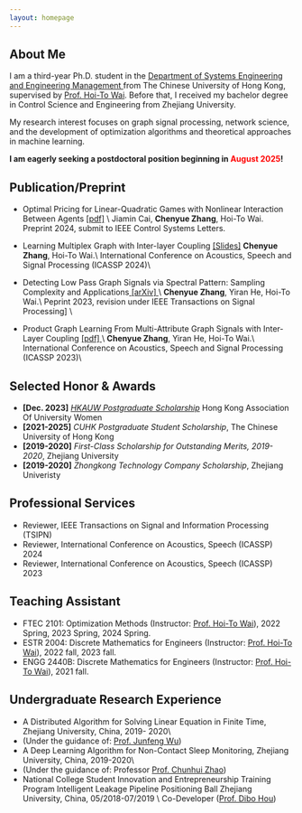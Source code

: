 ```yaml
---
layout: homepage
---
```


## About Me
I am a third-year Ph.D. student in the <a href="https://www.se.cuhk.edu.hk/" target="_blank"> Department of Systems Engineering and Engineering Management </a> from The  Chinese University of Hong Kong, supervised by <a href="https://www1.se.cuhk.edu.hk/~htwai/" target="_blank"> Prof. Hoi-To Wai</a>. Before that, I received my bachelor degree in Control Science and Engineering from Zhejiang University. 

My research interest focuses on graph signal processing, network science, and the development of optimization algorithms and theoretical approaches in machine learning.

**I am eagerly seeking a postdoctoral position beginning in <font color=red>August 2025</font>!** 

## Publication/Preprint 
- Optimal Pricing for Linear-Quadratic Games with Nonlinear Interaction Between Agents <a href="https://github.com/ChenYueZhang-Evelyn/file/blob/main/lcss-optprice.pdf">[pdf]</a> \\
Jiamin Cai, **Chenyue Zhang**, Hoi-To Wai.
Preprint 2024, submit to IEEE Control Systems Letters.

- Learning Multiplex Graph with Inter-layer Coupling <a href="https://github.com/ChenYueZhang-Evelyn/cyzhang.github.io/blob/master/assets/files/multiplex_slide.pdf"> [Slides]</a> 
**Chenyue Zhang**, Hoi-To Wai.\\
International Conference on Acoustics, Speech and Signal Processing (ICASSP 2024)\\

- Detecting Low Pass Graph Signals via Spectral Pattern: Sampling Complexity and Applications<a href="https://arxiv.org/pdf/2306.01553.pdf"> [arXiv] </a>\\
**Chenyue Zhang**, Yiran He, Hoi-To Wai.\\
Peprint 2023, revision under IEEE Transactions on Signal Processing] \\


- Product Graph Learning From Multi-Attribute Graph Signals with Inter-Layer Coupling <a href="https://ieeexplore.ieee.org/stamp/stamp.jsp?tp=&arnumber=10096014">[pdf] </a>\\
**Chenyue Zhang**, Yiran He, Hoi-To Wai.\\
International Conference on Acoustics, Speech and Signal Processing (ICASSP 2023)\\

  
## Selected Honor & Awards

- **[Dec. 2023]**  *<a href="https://www.hkauw.org/scholarship-recipients/" target="_blank"> HKAUW Postgraduate Scholarship</a>* Hong Kong Association Of University Women
- **[2021-2025]** *CUHK Postgraduate Student Scholarship*, The Chinese University of Hong Kong
- **[2019-2020]** *First-Class Scholarship for Outstanding Merits, 2019-2020*, Zhejiang University
- **[2019-2020]** *Zhongkong Technology Company Scholarship*, Zhejiang Univeristy

## Professional Services
- Reviewer, IEEE Transactions on Signal and Information Processing (TSIPN) 
- Reviewer, International Conference on Acoustics, Speech  (ICASSP) 2024
- Reviewer, International Conference on Acoustics, Speech  (ICASSP) 2023

## Teaching Assistant
- FTEC 2101: Optimization Methods (Instructor: <a href="https://www.se.cuhk.edu.hk/people/academic-staff/prof-wai-hoi-to/">Prof. Hoi-To Wai</a>), 2022 Spring, 2023 Spring, 2024 Spring.
- ESTR 2004: Discrete Mathematics for Engineers (Instructor: <a href="https://www.se.cuhk.edu.hk/people/academic-staff/prof-wai-hoi-to/">Prof. Hoi-To Wai</a>), 2022 fall, 2023 fall.
- ENGG 2440B: Discrete Mathematics for Engineers (Instructor: <a href="https://www.se.cuhk.edu.hk/people/academic-staff/prof-wai-hoi-to/">Prof. Hoi-To Wai</a>), 2021 fall.

## Undergraduate Research Experience
- A Distributed Algorithm for Solving Linear Equation in Finite Time, Zhejiang University, China, 2019- 2020\\
- (Under the guidance of: <a href="https://sds.cuhk.edu.cn/en/teacher/428">Prof. Junfeng Wu</a>)
- A Deep Learning Algorithm for Non-Contact Sleep Monitoring, Zhejiang University, China, 2019-2020\\
- (Under the guidance of: Professor <a href="https://person.zju.edu.cn/en/chhzhao">Prof. Chunhui Zhao</a>)
- National College Student Innovation and Entrepreneurship Training Program Intelligent Leakage Pipeline Positioning Ball Zhejiang University, China, 05/2018-07/2019 \\
Co-Developer (<a href="https://person.zju.edu.cn/en/houdb">Prof. Dibo Hou</a>)
